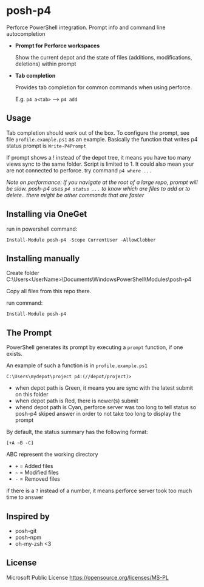 posh-p4
=======

Perforce PowerShell integration. Prompt info and command line autocompletion

 - __Prompt for Perforce workspaces__
 
   Show the current depot and the state of files (additions, modifications, deletions) within prompt

 - __Tab completion__
 
   Provides tab completion for common commands when using perforce.
   
   E.g. `p4 a<tab>` --> `p4 add`


Usage
-----

Tab completion should work out of the box. To configure the prompt, see file `profile.example.ps1` as an example. Basically the function that writes p4 status prompt is `Write-P4Prompt`

If prompt shows a ! instead of the depot tree, it means you have too many views sync to the same folder. Script is limited to 1.
It could also mean your are not connected to perforce. try command `p4 where ...`

_Note on performance: If you navigate at the root of a large repo, prompt will be slow._
_posh-p4 uses `p4 status ...` to know which are files to add or to delete.. there might be other commands that are faster_


Installing via OneGet
--------------------

run in powershell command:

```
Install-Module posh-p4 -Scope CurrentUser -AllowClobber
```


Installing manually
--------------------

Create folder C:\Users\<UserName>\Documents\WindowsPowerShell\Modules\posh-p4

Copy all files from this repo there.

run command:

```
Install-Module posh-p4
```


The Prompt
----------

PowerShell generates its prompt by executing a `prompt` function, if one exists.

An example of such a function is in `profile.example.ps1`

    C:\Users\mydepot\project p4:(//depot/project)>

* when depot path is Green, it means you are sync with the latest submit on this folder
* when depot path is Red, there is newer(s) submit
* whend depot path is Cyan, perforce server was too long to tell status so posh-p4 skiped answer in order to not take too long to display the prompt

By default, the status summary has the following format:

    [+A ~B -C]

ABC represent the working directory

 * `+` = Added files
 * `~` = Modified files
 * `-` = Removed files

if there is a `?` instead of a number, it means perforce server took too much time to answer

Inspired by
-----------

- posh-git
- posh-npm
- oh-my-zsh <3


License
--------

Microsoft Public License https://opensource.org/licenses/MS-PL
